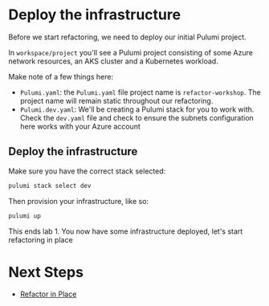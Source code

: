 # Deploy the infrastructure

Before we start refactoring, we need to deploy our initial Pulumi project.

In `workspace/project` you'll see a Pulumi project consisting of some Azure network resources, an AKS cluster and a Kubernetes workload.

Make note of a few things here:

- `Pulumi.yaml`: the `Pulumi.yaml` file project name is `refactor-workshop`. The project name will remain static throughout our refactoring.
- `Pulumi.dev.yaml`: We'll be creating a Pulumi stack for you to work with. Check the `dev.yaml` file and check to ensure the subnets configuration here works with your Azure account

## Deploy the infrastructure

Make sure you have the correct stack selected:

```bash
pulumi stack select dev
```

Then provision your infrastructure, like so:

```bash
pulumi up
```

This ends lab 1. You now have some infrastructure deployed, let's start refactoring in place


# Next Steps

* [Refactor in Place](../lab-02/README.md)


